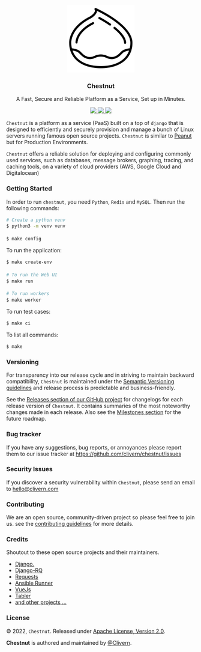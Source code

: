 <p align="center">
    <img alt="Chestnut Logo" src="/static/logo.png" width="180" />
    <h3 align="center">Chestnut</h3>
    <p align="center">A Fast, Secure and Reliable Platform as a Service, Set up in Minutes.</p>
    <p align="center">
        <a href="https://github.com/Clivern/Chestnut/actions/workflows/api.yml">
            <img src="https://github.com/Clivern/Chestnut/actions/workflows/api.yml/badge.svg"/>
        </a>
        <a href="https://github.com/Clivern/Chestnut/releases">
            <img src="https://img.shields.io/badge/Version-0.1.0-1abc9c.svg">
        </a>
        <a href="https://github.com/Clivern/Chestnut/blob/master/LICENSE">
            <img src="https://img.shields.io/badge/LICENSE-Apache_2-e74c3c.svg">
        </a>
    </p>
</p>

`Chestnut` is a platform as a service (PaaS) built on a top of `django` that is designed to efficiently and securely provision and manage a bunch of Linux servers running famous open source projects. `Chestnut` is similar to [Peanut](https://github.com/Clivern/Peanut) but for Production Environments.

`Chestnut` offers a reliable solution for deploying and configuring commonly used services, such as databases, message brokers, graphing, tracing, and caching tools, on a variety of cloud providers (AWS, Google Cloud and Digitalocean)


### Getting Started

In order to run `chestnut`, you need `Python`, `Redis` and `MySQL`. Then run the following commands:

```zsh
# Create a python venv
$ python3 -m venv venv

$ make config
```

To run the application:

```zsh
$ make create-env

# To run the Web UI
$ make run

# To run workers
$ make worker
```

To run test cases:

```zsh
$ make ci
```

To list all commands:

```zsh
$ make
```


### Versioning

For transparency into our release cycle and in striving to maintain backward compatibility, `Chestnut` is maintained under the [Semantic Versioning guidelines](https://semver.org/) and release process is predictable and business-friendly.

See the [Releases section of our GitHub project](https://github.com/clivern/chestnut/releases) for changelogs for each release version of `Chestnut`. It contains summaries of the most noteworthy changes made in each release. Also see the [Milestones section](https://github.com/clivern/chestnut/milestones) for the future roadmap.


### Bug tracker

If you have any suggestions, bug reports, or annoyances please report them to our issue tracker at https://github.com/clivern/chestnut/issues


### Security Issues

If you discover a security vulnerability within `Chestnut`, please send an email to [hello@clivern.com](mailto:hello@clivern.com)


### Contributing

We are an open source, community-driven project so please feel free to join us. see the [contributing guidelines](CONTRIBUTING.md) for more details.


### Credits

Shoutout to these open source projects and their maintainers.

- [Django.](https://www.djangoproject.com/)
- [Django-RQ](https://github.com/rq/django-rq)
- [Requests](https://github.com/psf/requests)
- [Ansible Runner](https://github.com/ansible/ansible-runner)
- [VueJs](https://github.com/vuejs/vue)
- [Tabler](https://github.com/tabler/tabler)
- [and other projects ...](requirements.txt)


### License

© 2022, `Chestnut`. Released under [Apache License, Version 2.0](https://www.apache.org/licenses/LICENSE-2.0).

**Chestnut** is authored and maintained by [@Clivern](https://github.com/clivern).
